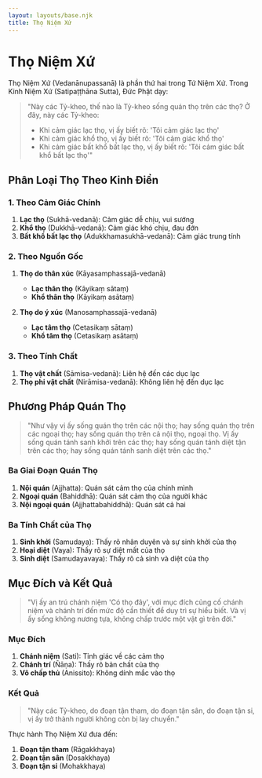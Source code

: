 ```yaml
---
layout: layouts/base.njk
title: Thọ Niệm Xứ
---
```

# Thọ Niệm Xứ

Thọ Niệm Xứ (Vedanānupassanā) là phần thứ hai trong Tứ Niệm Xứ. Trong Kinh Niệm Xứ (Satipaṭṭhāna Sutta), Đức Phật dạy:

> "Này các Tỷ-kheo, thế nào là Tỷ-kheo sống quán thọ trên các thọ? Ở đây, này các Tỷ-kheo:
> - Khi cảm giác lạc thọ, vị ấy biết rõ: 'Tôi cảm giác lạc thọ'
> - Khi cảm giác khổ thọ, vị ấy biết rõ: 'Tôi cảm giác khổ thọ'
> - Khi cảm giác bất khổ bất lạc thọ, vị ấy biết rõ: 'Tôi cảm giác bất khổ bất lạc thọ'"

## Phân Loại Thọ Theo Kinh Điển

### 1. Theo Cảm Giác Chính
1. **Lạc thọ** (Sukhā-vedanā): Cảm giác dễ chịu, vui sướng
2. **Khổ thọ** (Dukkhā-vedanā): Cảm giác khó chịu, đau đớn
3. **Bất khổ bất lạc thọ** (Adukkhamasukhā-vedanā): Cảm giác trung tính

### 2. Theo Nguồn Gốc
1. **Thọ do thân xúc** (Kāyasamphassajā-vedanā)
   - **Lạc thân thọ** (Kāyikaṃ sātaṃ)
   - **Khổ thân thọ** (Kāyikaṃ asātaṃ)

2. **Thọ do ý xúc** (Manosamphassajā-vedanā)
   - **Lạc tâm thọ** (Cetasikaṃ sātaṃ)
   - **Khổ tâm thọ** (Cetasikaṃ asātaṃ)

### 3. Theo Tính Chất
1. **Thọ vật chất** (Sāmisa-vedanā): Liên hệ đến các dục lạc
2. **Thọ phi vật chất** (Nirāmisa-vedanā): Không liên hệ đến dục lạc

## Phương Pháp Quán Thọ

> "Như vậy vị ấy sống quán thọ trên các nội thọ; hay sống quán thọ trên các ngoại thọ; hay sống quán thọ trên cả nội thọ, ngoại thọ. Vị ấy sống quán tánh sanh khởi trên các thọ; hay sống quán tánh diệt tận trên các thọ; hay sống quán tánh sanh diệt trên các thọ."

### Ba Giai Đoạn Quán Thọ
1. **Nội quán** (Ajjhatta): Quán sát cảm thọ của chính mình
2. **Ngoại quán** (Bahiddhā): Quán sát cảm thọ của người khác
3. **Nội ngoại quán** (Ajjhattabahiddhā): Quán sát cả hai

### Ba Tính Chất của Thọ
1. **Sinh khởi** (Samudaya): Thấy rõ nhân duyên và sự sinh khởi của thọ
2. **Hoại diệt** (Vaya): Thấy rõ sự diệt mất của thọ
3. **Sinh diệt** (Samudayavaya): Thấy rõ cả sinh và diệt của thọ

## Mục Đích và Kết Quả

> "Vị ấy an trú chánh niệm 'Có thọ đây', với mục đích củng cố chánh niệm và chánh trí đến mức độ cần thiết để duy trì sự hiểu biết. Và vị ấy sống không nương tựa, không chấp trước một vật gì trên đời."

### Mục Đích
1. **Chánh niệm** (Sati): Tỉnh giác về các cảm thọ
2. **Chánh trí** (Ñāṇa): Thấy rõ bản chất của thọ
3. **Vô chấp thủ** (Anissito): Không dính mắc vào thọ

### Kết Quả
> "Này các Tỷ-kheo, do đoạn tận tham, do đoạn tận sân, do đoạn tận si, vị ấy trở thành người không còn bị lay chuyển."

Thực hành Thọ Niệm Xứ đưa đến:
1. **Đoạn tận tham** (Rāgakkhaya)
2. **Đoạn tận sân** (Dosakkhaya)
3. **Đoạn tận si** (Mohakkhaya)
